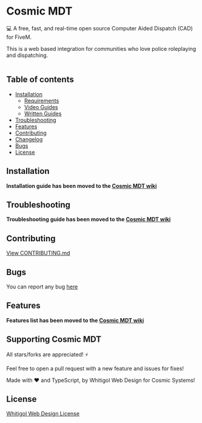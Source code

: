 # Cosmic MDT

💻 A free, fast, and real-time open source Computer Aided Dispatch (CAD) for FiveM.

This is a web based integration for communities who love police roleplaying and dispatching.

<a href="http://cosmic-systems.com/discord/">
  <img src="https://discordapp.com/api/guilds/670463914324000783/widget.png?style=banner2" alt="">
</a>

## Table of contents

- [Installation](https://github.com/WhitigolProd/cosmic-mdt/wiki/Installation-Guide)
  - [Requirements](https://github.com/WhitigolProd/cosmic-mdt/wiki/Installation-Guide#requirements)
  - [Video Guides](https://github.com/WhitigolProd/cosmic-mdt/wiki/Installation-Guide#video-guides)
  - [Written Guides](https://github.com/WhitigolProd/cosmic-mdt/wiki/Installation-Guide#written-guides)
- [Troubleshooting](https://github.com/WhitigolProd/cosmic-mdt/wiki/Troubleshooting)
- [Features](https://github.com/WhitigolProd/cosmic-mdt/wiki/%E2%9C%A8-Features)
- [Contributing](#contributing)
- [Changelog](./docs/CHANGELOG.md)
- [Bugs](#bugs)
- [License](#license)

## Installation

**Installation guide has been moved to the [Cosmic MDT wiki](https://github.com/WhitigolProd/cosmic-mdt/wiki/Installation-Guide)**

## Troubleshooting

**Troubleshooting guide has been moved to the [Cosmic MDT wiki](https://github.com/WhitigolProd/cosmic-mdt/wiki/Troubleshooting)**

## Contributing

[View CONTRIBUTING.md](./docs/CONTRIBUTING.md)

## Bugs

You can report any bug [here](https://github.com/WhitigolProd/cosmic-mdt/issues)

## Features

**Features list has been moved to the [Cosmic MDT wiki](https://github.com/WhitigolProd/cosmic-mdt/wiki/%E2%9C%A8-Features)**

## Supporting Cosmic MDT

All stars/forks are appreciated! ⚡

Feel free to open a pull request with a new feature and issues for fixes!

Made with ❤️ and TypeScript, by Whitigol Web Design for Cosmic Systems!

## License

[Whitigol Web Design License](./LICENSE)
